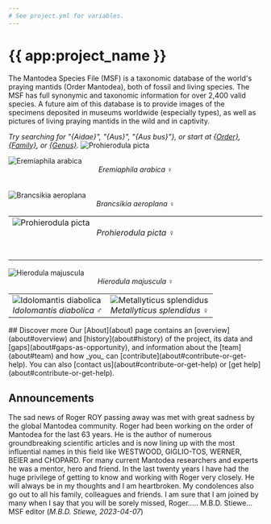 ```yaml
---
# See project.yml for variables.
---
```


# {{ app:project_name }}
The Mantodea Species File (MSF) is a taxonomic database of the world's praying mantids (Order Mantodea), both of fossil and living species. The MSF has full synonymic and taxonomic information for over 2,400 valid species. A future aim of this database is to provide images of the specimens deposited in museums worldwide (especially types), as well as pictures of living praying mantids in the wild and in captivity.

<autocomplete-otu class="w-80 place-content-center" placeholder="Search by taxon name"/>

_Try searching for "{Aidae}", "{Aus}", "{Aus bus}"}, or start at [{Order}]({{app:project_url}}/otu/{id}/overview), [{Family}]({{app:project_url}}/otu/{id}/overview), or [{Genus}]({{app:project_url}}/otu/{id}/overview)._
<img alt="Prohierodula picta" title="Prohierodula picta" src="http://Mantodea.archive.speciesfile.org/HomePage/Mantodea/img_logo/Prohierodula_picta.jpg" style="border-style: none;">
<table>
      <tbody><tr>
         <td valign="top" style="width: 15%">
            <img alt="Prohierodula picta" title="Prohierodula picta" src="img_logo/Prohierodula_picta.jpg" style="border-style: none;"><br>
            <div style="text-align: center">
               <em>Prohierodula picta</em> ♀</div>
            <br>
            <br>
           </td>
            <img alt="Eremiaphila arabica" title="Eremiaphila arabica" src="img_logo/Eremiaphila_arabica.jpg" style="border-style: none;"><br>
            <div style="text-align: center">
               <em>Eremiaphila arabica</em> ♀</div>
            <br>
            <br>
            <img alt="Brancsikia aeroplana" title="Brancsikia aeroplana" src="img_logo/Brancsikia_aeroplana.jpg" style="border-style: none;"><br>
        </td>
            <div style="text-align: center">
               <em>Brancsikia aeroplana</em> ♀</div>
         </td>
                     <table>
                        <tbody><tr>
                           <td>
                              <img alt="Idolomantis diabolica" title="Idolomantis diabolica" src="img_logo/Idolomantis_diabolica.jpg" style="border-style: none;"><br>
                              <div style="text-align: center">
                                 <em>Idolomantis diabolica</em> ♂</div>
                           </td>
                           <td>
                              <img alt="Metallyticus splendidus" title="Metallyticus splendidus" src="img_logo/Metallyticus_splendidus.jpg" style="border-style: none;"><br>
                              <div style="text-align: center">
                                 <em>Metallyticus splendidus</em> ♀</div>
                           </td>
               <img alt="Hierodula majuscula" title="Hierodula majuscula" src="img_logo/Hierodula_majuscula.jpg" style="border-style: none;"><br>
               <div style="text-align: center">
                  <em>Hierodula majuscula</em> ♀</div>
                        </tr>
                     </tbody></table>
                  </td>
               </tr>
            </tbody></table>
      </tr>
   </tbody></table>
## Discover more
Our [About](about) page contains an [overview](about#overview) and [history](about#history) of the project, its data and [gaps](about#gaps-as-opportunity),<D-r> and information about the [team](about#team) and how _you_ can [contribute](about#contribute-or-get-help). You can also [contact us](about#contribute-or-get-help) or [get help](about#contribute-or-get-help). 

## Announcements
<!--### Announcement title 1-->
The sad news of Roger ROY passing away was met with great sadness by the global Mantodea community. Roger had been working on the order of Mantodea for the last 63 years. He is the author of numerous groundbreaking scientific articles and is now lining up with the most influential names in this field like WESTWOOD, GIGLIO-TOS, WERNER, BEIER and CHOPARD. For many current Mantodea researchers and experts he was a mentor, hero and friend. In the last twenty years I have had the huge privilege of getting to know and working with Roger very closely. He will always be in my thoughts and I am heartbroken. My condolences also go out to all his family, colleagues and friends. I am sure that I am joined by many when I say that you will be sorely missed, Roger..... M.B.D. Stiewe... MSF editor
(_M.B.D. Stiewe, 2023-04-07_)

<!--
### Announcement title 2
_Authors, date_

Lorem ipsum dolor sit amet, consectetur adipiscing elit, sed do eiusmod tempor incididunt ut labore et dolore magna aliqua. Ut enim ad minim veniam, quis nostrud exercitation ullamco laboris nisi ut aliquip ex ea commodo consequat.
-->
